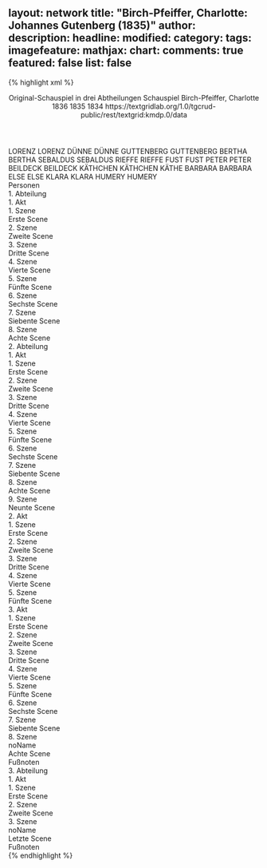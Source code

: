 layout: network
title: "Birch-Pfeiffer, Charlotte: Johannes Gutenberg (1835)"
author:
description:
headline:
modified:
category:
tags:
imagefeature:
mathjax:
chart:
comments: true
featured: false
list: false
---
{% highlight xml %}
<?xml-model href="https://raw.githubusercontent.com/DLiNa/project/master/rules/lina.rnc"?><?xml-model href="https://raw.githubusercontent.com/DLiNa/project/master/rules/lina.sch"?>
<play xmlns="http://lina.digital">
  <header>
    <title>Johannes Gutenberg</title>
    <subtitle>Original-Schauspiel in drei Abtheilungen</subtitle>
    <genretitle>Schauspiel</genretitle>
    <author>Birch-Pfeiffer, Charlotte</author>
    <date type="print" when="1836">1836</date>
    <date type="premiere" when="1835">1835</date>
    <date type="written" when="1834">1834</date>
    <source>https://textgridlab.org/1.0/tgcrud-public/rest/textgrid:kmdp.0/data</source>
  </header>
  <personae>
    <character>
      <name>LORENZ</name>
      <alias xml:id="lorenz">
        <name>LORENZ</name>
      </alias>
    </character>
    <character>
      <name>DÜNNE</name>
      <alias xml:id="dünne">
        <name>DÜNNE</name>
      </alias>
    </character>
    <character>
      <name>GUTTENBERG</name>
      <alias xml:id="guttenberg">
        <name>GUTTENBERG</name>
      </alias>
    </character>
    <character>
      <name>BERTHA</name>
      <alias xml:id="bertha">
        <name>BERTHA</name>
      </alias>
    </character>
    <character>
      <name>SEBALDUS</name>
      <alias xml:id="sebaldus">
        <name>SEBALDUS</name>
      </alias>
    </character>
    <character>
      <name>RIEFFE</name>
      <alias xml:id="rieffe">
        <name>RIEFFE</name>
      </alias>
    </character>
    <character>
      <name>FUST</name>
      <alias xml:id="fust">
        <name>FUST</name>
      </alias>
    </character>
    <character>
      <name>PETER</name>
      <alias xml:id="peter">
        <name>PETER</name>
      </alias>
    </character>
    <character>
      <name>BEILDECK</name>
      <alias xml:id="beildeck">
        <name>BEILDECK</name>
      </alias>
    </character>
    <character>
      <name>KÄTHCHEN</name>
      <alias xml:id="käthchen">
        <name>KÄTHCHEN</name>
      </alias>
      <alias xml:id="käthe">
        <name>KÄTHE</name>
      </alias>
    </character>
    <character>
      <name>BARBARA</name>
      <alias xml:id="barbara">
        <name>BARBARA</name>
      </alias>
    </character>
    <character>
      <name>ELSE</name>
      <alias xml:id="else">
        <name>ELSE</name>
      </alias>
    </character>
    <character>
      <name>KLARA</name>
      <alias xml:id="klara">
        <name>KLARA</name>
      </alias>
    </character>
    <character>
      <name>HUMERY</name>
      <alias xml:id="humery">
        <name>HUMERY</name>
      </alias>
    </character>
  </personae>
  <text>
    <div>
      <head>Personen</head>
    </div>
    <div>
      <head>1. Abteilung</head>
      <div>
        <head>1. Akt</head>
        <div>
          <head>1. Szene</head>
          <div>
            <head>Erste Scene</head>
            <sp who="#lorenz">
              <amount n="5" unit="speech_acts"/>
              <amount n="179" unit="words"/>
              <amount n="3" unit="lines"/>
              <amount n="982" unit="chars"/>
            </sp>
            <sp who="#dünne">
              <amount n="4" unit="speech_acts"/>
              <amount n="193" unit="words"/>
              <amount n="1" unit="lines"/>
              <amount n="1083" unit="chars"/>
            </sp>
          </div>
        </div>
        <div>
          <head>2. Szene</head>
          <div>
            <head>Zweite Scene</head>
            <sp who="#guttenberg">
              <amount n="4" unit="speech_acts"/>
              <amount n="345" unit="words"/>
              <amount n="1888" unit="chars"/>
            </sp>
            <sp who="#dünne">
              <amount n="1" unit="speech_acts"/>
              <amount n="13" unit="words"/>
              <amount n="1" unit="lines"/>
              <amount n="81" unit="chars"/>
            </sp>
            <sp who="#lorenz">
              <amount n="2" unit="speech_acts"/>
              <amount n="71" unit="words"/>
              <amount n="389" unit="chars"/>
            </sp>
          </div>
        </div>
        <div>
          <head>3. Szene</head>
          <div>
            <head>Dritte Scene</head>
            <sp who="#guttenberg">
              <amount n="1" unit="speech_acts"/>
              <amount n="28" unit="words"/>
              <amount n="155" unit="chars"/>
            </sp>
            <sp who="#bertha">
              <amount n="2" unit="speech_acts"/>
              <amount n="319" unit="words"/>
              <amount n="1818" unit="chars"/>
            </sp>
            <sp who="#lorenz">
              <amount n="3" unit="speech_acts"/>
              <amount n="90" unit="words"/>
              <amount n="1" unit="lines"/>
              <amount n="483" unit="chars"/>
            </sp>
          </div>
        </div>
        <div>
          <head>4. Szene</head>
          <div>
            <head>Vierte Scene</head>
            <sp who="#sebaldus">
              <amount n="2" unit="speech_acts"/>
              <amount n="146" unit="words"/>
              <amount n="1" unit="lines"/>
              <amount n="815" unit="chars"/>
            </sp>
            <sp who="#lorenz">
              <amount n="1" unit="speech_acts"/>
              <amount n="23" unit="words"/>
              <amount n="160" unit="chars"/>
            </sp>
          </div>
        </div>
        <div>
          <head>5. Szene</head>
          <div>
            <head>Fünfte Scene</head>
            <sp who="#bertha">
              <amount n="16" unit="speech_acts"/>
              <amount n="801" unit="words"/>
              <amount n="6" unit="lines"/>
              <amount n="4276" unit="chars"/>
            </sp>
            <sp who="#sebaldus">
              <amount n="15" unit="speech_acts"/>
              <amount n="650" unit="words"/>
              <amount n="3" unit="lines"/>
              <amount n="3749" unit="chars"/>
            </sp>
          </div>
        </div>
        <div>
          <head>6. Szene</head>
          <div>
            <head>Sechste Scene</head>
            <sp who="#guttenberg">
              <amount n="4" unit="speech_acts"/>
              <amount n="146" unit="words"/>
              <amount n="787" unit="chars"/>
            </sp>
            <sp who="#sebaldus">
              <amount n="3" unit="speech_acts"/>
              <amount n="33" unit="words"/>
              <amount n="3" unit="lines"/>
              <amount n="191" unit="chars"/>
            </sp>
            <sp who="#lorenz">
              <amount n="1" unit="speech_acts"/>
              <amount n="54" unit="words"/>
              <amount n="292" unit="chars"/>
            </sp>
          </div>
        </div>
        <div>
          <head>7. Szene</head>
          <div>
            <head>Siebente Scene</head>
            <sp who="#guttenberg">
              <amount n="6" unit="speech_acts"/>
              <amount n="268" unit="words"/>
              <amount n="3" unit="lines"/>
              <amount n="1381" unit="chars"/>
            </sp>
            <sp who="#rieffe">
              <amount n="6" unit="speech_acts"/>
              <amount n="231" unit="words"/>
              <amount n="2" unit="lines"/>
              <amount n="1262" unit="chars"/>
            </sp>
          </div>
        </div>
        <div>
          <head>8. Szene</head>
          <div>
            <head>Achte Scene</head>
            <sp who="#guttenberg">
              <amount n="15" unit="speech_acts"/>
              <amount n="866" unit="words"/>
              <amount n="8" unit="lines"/>
              <amount n="4848" unit="chars"/>
            </sp>
            <sp who="#bertha">
              <amount n="11" unit="speech_acts"/>
              <amount n="584" unit="words"/>
              <amount n="3" unit="lines"/>
              <amount n="3187" unit="chars"/>
            </sp>
          </div>
        </div>
      </div>
    </div>
    <div>
      <head>2. Abteilung</head>
      <div>
        <head>1. Akt</head>
        <div>
          <head>1. Szene</head>
          <div>
            <head>Erste Scene</head>
            <sp who="#fust">
              <amount n="3" unit="speech_acts"/>
              <amount n="116" unit="words"/>
              <amount n="626" unit="chars"/>
            </sp>
            <sp who="#peter">
              <amount n="3" unit="speech_acts"/>
              <amount n="160" unit="words"/>
              <amount n="1" unit="lines"/>
              <amount n="878" unit="chars"/>
            </sp>
          </div>
        </div>
        <div>
          <head>2. Szene</head>
          <div>
            <head>Zweite Scene</head>
            <sp who="#guttenberg">
              <amount n="10" unit="speech_acts"/>
              <amount n="798" unit="words"/>
              <amount n="2" unit="lines"/>
              <amount n="4457" unit="chars"/>
            </sp>
            <sp who="#fust">
              <amount n="9" unit="speech_acts"/>
              <amount n="268" unit="words"/>
              <amount n="4" unit="lines"/>
              <amount n="1464" unit="chars"/>
            </sp>
            <sp who="#peter">
              <amount n="1" unit="speech_acts"/>
              <amount n="17" unit="words"/>
              <amount n="1" unit="lines"/>
              <amount n="78" unit="chars"/>
            </sp>
            <sp who="#beildeck">
              <amount n="1" unit="speech_acts"/>
              <amount n="34" unit="words"/>
              <amount n="195" unit="chars"/>
            </sp>
          </div>
        </div>
        <div>
          <head>3. Szene</head>
          <div>
            <head>Dritte Scene</head>
            <sp who="#fust">
              <amount n="1" unit="speech_acts"/>
              <amount n="59" unit="words"/>
              <amount n="327" unit="chars"/>
            </sp>
          </div>
        </div>
        <div>
          <head>4. Szene</head>
          <div>
            <head>Vierte Scene</head>
            <sp who="#peter">
              <amount n="1" unit="speech_acts"/>
              <amount n="102" unit="words"/>
              <amount n="561" unit="chars"/>
            </sp>
          </div>
        </div>
        <div>
          <head>5. Szene</head>
          <div>
            <head>Fünfte Scene</head>
            <sp who="#käthchen">
              <amount n="1" unit="speech_acts"/>
              <amount n="104" unit="words"/>
              <amount n="12" unit="lines"/>
              <amount n="559" unit="chars"/>
            </sp>
            <sp who="#peter">
              <amount n="6" unit="speech_acts"/>
              <amount n="156" unit="words"/>
              <amount n="2" unit="lines"/>
              <amount n="879" unit="chars"/>
            </sp>
            <sp who="#käthe">
              <amount n="6" unit="speech_acts"/>
              <amount n="397" unit="words"/>
              <amount n="1" unit="lines"/>
              <amount n="2372" unit="chars"/>
            </sp>
          </div>
        </div>
        <div>
          <head>6. Szene</head>
          <div>
            <head>Sechste Scene</head>
            <sp who="#käthe">
              <amount n="9" unit="speech_acts"/>
              <amount n="463" unit="words"/>
              <amount n="4" unit="lines"/>
              <amount n="2507" unit="chars"/>
            </sp>
            <sp who="#fust">
              <amount n="9" unit="speech_acts"/>
              <amount n="253" unit="words"/>
              <amount n="4" unit="lines"/>
              <amount n="1362" unit="chars"/>
            </sp>
            <sp who="#peter">
              <amount n="1" unit="speech_acts"/>
              <amount n="4" unit="words"/>
              <amount n="1" unit="lines"/>
              <amount n="23" unit="chars"/>
            </sp>
          </div>
        </div>
        <div>
          <head>7. Szene</head>
          <div>
            <head>Siebente Scene</head>
            <sp who="#guttenberg">
              <amount n="2" unit="speech_acts"/>
              <amount n="75" unit="words"/>
              <amount n="421" unit="chars"/>
            </sp>
            <sp who="#lorenz">
              <amount n="1" unit="speech_acts"/>
              <amount n="34" unit="words"/>
              <amount n="191" unit="chars"/>
            </sp>
          </div>
        </div>
        <div>
          <head>8. Szene</head>
          <div>
            <head>Achte Scene</head>
            <sp who="#käthe">
              <amount n="12" unit="speech_acts"/>
              <amount n="436" unit="words"/>
              <amount n="6" unit="lines"/>
              <amount n="2360" unit="chars"/>
            </sp>
            <sp who="#guttenberg">
              <amount n="11" unit="speech_acts"/>
              <amount n="415" unit="words"/>
              <amount n="5" unit="lines"/>
              <amount n="2315" unit="chars"/>
            </sp>
          </div>
        </div>
        <div>
          <head>9. Szene</head>
          <div>
            <head>Neunte Scene</head>
            <sp who="#lorenz">
              <amount n="1" unit="speech_acts"/>
              <amount n="28" unit="words"/>
              <amount n="166" unit="chars"/>
            </sp>
            <sp who="#guttenberg">
              <amount n="2" unit="speech_acts"/>
              <amount n="71" unit="words"/>
              <amount n="1" unit="lines"/>
              <amount n="442" unit="chars"/>
            </sp>
            <sp who="#käthe">
              <amount n="2" unit="speech_acts"/>
              <amount n="132" unit="words"/>
              <amount n="702" unit="chars"/>
            </sp>
          </div>
        </div>
      </div>
      <div>
        <head>2. Akt</head>
        <div>
          <head>1. Szene</head>
          <div>
            <head>Erste Scene</head>
            <sp who="#lorenz">
              <amount n="1" unit="speech_acts"/>
              <amount n="195" unit="words"/>
              <amount n="1" unit="lines"/>
              <amount n="1006" unit="chars"/>
            </sp>
          </div>
        </div>
        <div>
          <head>2. Szene</head>
          <div>
            <head>Zweite Scene</head>
            <sp who="#käthe">
              <amount n="13" unit="speech_acts"/>
              <amount n="428" unit="words"/>
              <amount n="4" unit="lines"/>
              <amount n="2285" unit="chars"/>
            </sp>
            <sp who="#peter">
              <amount n="3" unit="speech_acts"/>
              <amount n="61" unit="words"/>
              <amount n="2" unit="lines"/>
              <amount n="309" unit="chars"/>
            </sp>
            <sp who="#barbara">
              <amount n="4" unit="speech_acts"/>
              <amount n="169" unit="words"/>
              <amount n="1" unit="lines"/>
              <amount n="883" unit="chars"/>
            </sp>
            <sp who="#else">
              <amount n="2" unit="speech_acts"/>
              <amount n="51" unit="words"/>
              <amount n="266" unit="chars"/>
            </sp>
            <sp who="#lorenz">
              <amount n="6" unit="speech_acts"/>
              <amount n="422" unit="words"/>
              <amount n="2259" unit="chars"/>
            </sp>
          </div>
        </div>
        <div>
          <head>3. Szene</head>
          <div>
            <head>Dritte Scene</head>
            <sp who="#käthchen">
              <amount n="2" unit="speech_acts"/>
              <amount n="130" unit="words"/>
              <amount n="747" unit="chars"/>
            </sp>
            <sp who="#klara">
              <amount n="2" unit="speech_acts"/>
              <amount n="110" unit="words"/>
              <amount n="626" unit="chars"/>
            </sp>
            <sp who="#käthe">
              <amount n="1" unit="speech_acts"/>
              <amount n="28" unit="words"/>
              <amount n="154" unit="chars"/>
            </sp>
          </div>
        </div>
        <div>
          <head>4. Szene</head>
          <div>
            <head>Vierte Scene</head>
            <sp who="#bertha">
              <amount n="12" unit="speech_acts"/>
              <amount n="452" unit="words"/>
              <amount n="17" unit="lines"/>
              <amount n="2426" unit="chars"/>
            </sp>
            <sp who="#käthe">
              <amount n="11" unit="speech_acts"/>
              <amount n="813" unit="words"/>
              <amount n="2" unit="lines"/>
              <amount n="4507" unit="chars"/>
            </sp>
          </div>
        </div>
        <div>
          <head>5. Szene</head>
          <div>
            <head>Fünfte Scene</head>
            <sp who="#käthchen">
              <amount n="1" unit="speech_acts"/>
              <amount n="266" unit="words"/>
              <amount n="1438" unit="chars"/>
            </sp>
          </div>
        </div>
      </div>
      <div>
        <head>3. Akt</head>
        <div>
          <head>1. Szene</head>
          <div>
            <head>Erste Scene</head>
            <sp who="#barbara">
              <amount n="2" unit="speech_acts"/>
              <amount n="110" unit="words"/>
              <amount n="1" unit="lines"/>
              <amount n="593" unit="chars"/>
            </sp>
            <sp who="#fust">
              <amount n="1" unit="speech_acts"/>
              <amount n="69" unit="words"/>
              <amount n="374" unit="chars"/>
            </sp>
          </div>
        </div>
        <div>
          <head>2. Szene</head>
          <div>
            <head>Zweite Scene</head>
            <sp who="#fust">
              <amount n="4" unit="speech_acts"/>
              <amount n="133" unit="words"/>
              <amount n="1" unit="lines"/>
              <amount n="753" unit="chars"/>
            </sp>
            <sp who="#käthe">
              <amount n="4" unit="speech_acts"/>
              <amount n="74" unit="words"/>
              <amount n="2" unit="lines"/>
              <amount n="403" unit="chars"/>
            </sp>
          </div>
        </div>
        <div>
          <head>3. Szene</head>
          <div>
            <head>Dritte Scene</head>
            <sp who="#peter">
              <amount n="2" unit="speech_acts"/>
              <amount n="70" unit="words"/>
              <amount n="382" unit="chars"/>
            </sp>
            <sp who="#fust">
              <amount n="4" unit="speech_acts"/>
              <amount n="134" unit="words"/>
              <amount n="2" unit="lines"/>
              <amount n="724" unit="chars"/>
            </sp>
            <sp who="#käthe">
              <amount n="3" unit="speech_acts"/>
              <amount n="92" unit="words"/>
              <amount n="1" unit="lines"/>
              <amount n="475" unit="chars"/>
            </sp>
          </div>
        </div>
        <div>
          <head>4. Szene</head>
          <div>
            <head>Vierte Scene</head>
            <sp who="#barbara">
              <amount n="2" unit="speech_acts"/>
              <amount n="104" unit="words"/>
              <amount n="572" unit="chars"/>
            </sp>
            <sp who="#fust">
              <amount n="2" unit="speech_acts"/>
              <amount n="34" unit="words"/>
              <amount n="1" unit="lines"/>
              <amount n="192" unit="chars"/>
            </sp>
            <sp who="#peter">
              <amount n="1" unit="speech_acts"/>
              <amount n="6" unit="words"/>
              <amount n="1" unit="lines"/>
              <amount n="41" unit="chars"/>
            </sp>
          </div>
        </div>
        <div>
          <head>5. Szene</head>
          <div>
            <head>Fünfte Scene</head>
            <sp who="#käthchen">
              <amount n="1" unit="speech_acts"/>
              <amount n="102" unit="words"/>
              <amount n="531" unit="chars"/>
            </sp>
          </div>
        </div>
        <div>
          <head>6. Szene</head>
          <div>
            <head>Sechste Scene</head>
            <sp who="#guttenberg">
              <amount n="1" unit="speech_acts"/>
              <amount n="266" unit="words"/>
              <amount n="1533" unit="chars"/>
            </sp>
          </div>
        </div>
        <div>
          <head>7. Szene</head>
          <div>
            <head>Siebente Scene</head>
            <sp who="#lorenz">
              <amount n="4" unit="speech_acts"/>
              <amount n="174" unit="words"/>
              <amount n="1" unit="lines"/>
              <amount n="1003" unit="chars"/>
            </sp>
            <sp who="#guttenberg">
              <amount n="4" unit="speech_acts"/>
              <amount n="294" unit="words"/>
              <amount n="1" unit="lines"/>
              <amount n="1719" unit="chars"/>
            </sp>
          </div>
        </div>
        <div>
          <head>8. Szene</head>
          <div>
            <head>noName</head>
            <div>
              <head>Achte Scene</head>
              <sp who="#guttenberg">
                <amount n="11" unit="speech_acts"/>
                <amount n="507" unit="words"/>
                <amount n="5" unit="lines"/>
                <amount n="2718" unit="chars"/>
              </sp>
              <sp who="#käthe">
                <amount n="5" unit="speech_acts"/>
                <amount n="209" unit="words"/>
                <amount n="2" unit="lines"/>
                <amount n="1285" unit="chars"/>
              </sp>
              <sp who="#käthchen">
                <amount n="5" unit="speech_acts"/>
                <amount n="153" unit="words"/>
                <amount n="2" unit="lines"/>
                <amount n="885" unit="chars"/>
              </sp>
            </div>
            <div>
              <head>Fußnoten</head>
            </div>
          </div>
        </div>
      </div>
    </div>
    <div>
      <head>3. Abteilung</head>
      <div>
        <head>1. Akt</head>
        <div>
          <head>1. Szene</head>
          <div>
            <head>Erste Scene</head>
            <sp who="#guttenberg">
              <amount n="14" unit="speech_acts"/>
              <amount n="1095" unit="words"/>
              <amount n="5" unit="lines"/>
              <amount n="6172" unit="chars"/>
            </sp>
            <sp who="#bertha">
              <amount n="5" unit="speech_acts"/>
              <amount n="360" unit="words"/>
              <amount n="1" unit="lines"/>
              <amount n="1968" unit="chars"/>
            </sp>
            <sp who="#lorenz">
              <amount n="1" unit="speech_acts"/>
              <amount n="68" unit="words"/>
              <amount n="401" unit="chars"/>
            </sp>
          </div>
        </div>
        <div>
          <head>2. Szene</head>
          <div>
            <head>Zweite Scene</head>
            <sp who="#humery">
              <amount n="5" unit="speech_acts"/>
              <amount n="475" unit="words"/>
              <amount n="1" unit="lines"/>
              <amount n="2916" unit="chars"/>
            </sp>
            <sp who="#bertha">
              <amount n="4" unit="speech_acts"/>
              <amount n="137" unit="words"/>
              <amount n="2" unit="lines"/>
              <amount n="772" unit="chars"/>
            </sp>
            <sp who="#guttenberg">
              <amount n="2" unit="speech_acts"/>
              <amount n="118" unit="words"/>
              <amount n="691" unit="chars"/>
            </sp>
            <sp who="#lorenz">
              <amount n="1" unit="speech_acts"/>
              <amount n="6" unit="words"/>
              <amount n="1" unit="lines"/>
              <amount n="29" unit="chars"/>
            </sp>
          </div>
        </div>
        <div>
          <head>3. Szene</head>
          <div>
            <head>noName</head>
            <div>
              <head>Letzte Scene</head>
              <sp who="#fust">
                <amount n="6" unit="speech_acts"/>
                <amount n="238" unit="words"/>
                <amount n="1" unit="lines"/>
                <amount n="1285" unit="chars"/>
              </sp>
              <sp who="#humery">
                <amount n="7" unit="speech_acts"/>
                <amount n="393" unit="words"/>
                <amount n="10" unit="lines"/>
                <amount n="2665" unit="chars"/>
              </sp>
              <sp who="#bertha">
                <amount n="1" unit="speech_acts"/>
                <amount n="8" unit="words"/>
                <amount n="1" unit="lines"/>
                <amount n="31" unit="chars"/>
              </sp>
              <sp who="#peter">
                <amount n="2" unit="speech_acts"/>
                <amount n="26" unit="words"/>
                <amount n="2" unit="lines"/>
                <amount n="133" unit="chars"/>
              </sp>
              <sp who="#guttenberg">
                <amount n="3" unit="speech_acts"/>
                <amount n="98" unit="words"/>
                <amount n="1" unit="lines"/>
                <amount n="542" unit="chars"/>
              </sp>
            </div>
            <div>
              <head>Fußnoten</head>
            </div>
          </div>
        </div>
      </div>
    </div>
  </text>
</play>
{% endhighlight %}
